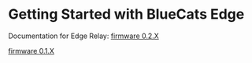 # Getting Started with BlueCats Edge 

Documentation for Edge Relay:
[firmware 0.2.X](https://github.com/bluecats/bluecats-docs-edge/blob/master/0.2.X)

[firmware 0.1.X](https://github.com/bluecats/bluecats-docs-edge/tree/master/edge-0.1.X)
